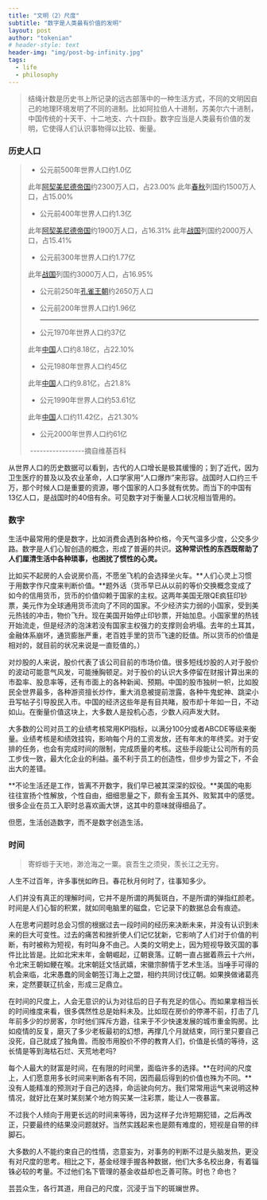 ```yaml
---
title: "文明（2）尺度"
subtitle: "数字是人类最有价值的发明"
layout: post
author: "tokenian"
# header-style: text
header-img: "img/post-bg-infinity.jpg"
tags:
  - life
  - philosophy
---
```


> 结绳计数是历史书上所记录的远古部落中的一种生活方式，不同的文明因自己的地理环境发明了不同的进制。比如阿拉伯人十进制，苏美尔六十进制，中国传统的十天干、十二地支、六十四卦。数字应当是人类最有价值的发明，它使得人们认识事物得以比较、衡量。

### 历史人口

> - 公元前500年世界人口约1.0亿
>
> 此年[阿契美尼德帝国](https://zh.wikipedia.org/wiki/阿契美尼德帝国)约2300万人口，占23.00% 此年[春秋](https://zh.wikipedia.org/wiki/春秋时期)列国约1500万人口，占15.00%
>
> - 公元前400年世界人口约1.3亿
>
> 此年[阿契美尼德帝国](https://zh.wikipedia.org/wiki/阿契美尼德帝国)约1900万人口，占16.31% 此年[战国](https://zh.wikipedia.org/wiki/战国)列国约2000万人口，占15.41%
>
> - 公元前300年世界人口约1.77亿
>
> 此年[战国](https://zh.wikipedia.org/wiki/战国)列国约3000万人口，占16.95%
>
> - 公元前250年[孔雀王朝](https://zh.wikipedia.org/wiki/孔雀王朝)约2650万人口
>
> - 公元前200年世界人口约1.96亿
>
>   -------------------------------------------------------------------------------------------------------------------
>
> - 公元1970年世界人口约37亿
>
> 此年[中国](https://zh.wikipedia.org/wiki/中国)人口约8.18亿，占22.10%
>
> - 公元1980年世界人口约45亿
>
> 此年[中国](https://zh.wikipedia.org/wiki/中国)人口约9.81亿，占21.8%
>
> - 公元1990年世界人口约53.61亿
>
> 此年[中国](https://zh.wikipedia.org/wiki/中国)人口约11.42亿，占21.30%
>
> - 公元2000年世界人口约61亿
>
> ​			-----------------摘自维基百科

从世界人口的历史数据可以看到，古代的人口增长是极其缓慢的；到了近代，因为卫生医疗的普及以及农业革命，人口学家用“人口爆炸”来形容。战国时人口约三千万，那个时候人口是重要的资源，哪个国家的人口多就有优势。而当下的中国有13亿人口，是战国时的40倍有余。可见数字对于衡量人口状况相当管用的。

### 数字

生活中最常用的便是数字，比如消费会遇到各种价格，今天气温多少度，公交多少路。数字是人们心智创造的概念，形成了普遍的共识。**这种常识性的东西既帮助了人们厘清生活中各种琐事，也困扰了惯性的心灵。**

比如买不起房的人会说房价高，不愿坐飞机的会选择坐火车。**人们心灵上习惯于用数字作尺度来判断价值。**题外话（货币早已从以前的等价交换概念变成了如今的信用货币，货币的价值仰赖于国家的主权。这两年美国无限QE疯狂印钞票，美元作为全球通用货币流向了不同的国家。不少经济实力弱的小国家，受到美元热钱的冲击，物价飞升。现在美国开始停止印钞票，开始加息。小国家里的热钱开始流走，但是经济的泡沫若没有国家主权强力的支撑则会坍塌。去年的土耳其，金融体系崩坏，通货膨胀严重，老百姓手里的货币飞速的贬值。所以货币的价值是相对的，就目前的状况来说是一直贬值的。）

对炒股的人来说，股价代表了该公司目前的市场价值。很多短线炒股的人对于股价的波动可能意气风发，可能捶胸顿足。对于股价的认识大多停留在财报计算出来的市盈率、股息率等，还有市面上的各种新闻、预期。中国的股市独树一帜，比如股民全世界最多，各种游资擅长炒作，重大消息被提前泄露，各种牛鬼蛇神、跳梁小丑写帖子引导股民入市。中国的经济这些年是有目共睹，股市却十年如一日，不动如山。在衡量价值这块上，大多数人是投机心态，少数人闷声发大财。

大多数的公司对员工的业绩考核常用KPI指标，以满分100分或者ABCDE等级来衡量。业绩考核是和绩效挂钩，影响每个月的工资发放，还有年末的年终奖。对于安排的任务，也会有完成时间的限制，完成质量的考核。这些手段能让公司所有的员工步伐一致，最大化企业的利益。虽不利于员工的创造性，但步步为营之下，不会出大的差错。

**不论生活还是工作，皆离不开数字，我们早已被其深深的奴役。**美国的电影往往宣扬个性解放，个性自由，细细思量之下，颇有金玉其外、败絮其中的感觉。很多企业在员工入职时总喜欢画大饼，这其中的意味就得细品了。

但愿，生活创造数字，而不是数字创造生活。

### 时间

> 寄蜉蝣于天地，渺沧海之一粟。哀吾生之须臾，羡长江之无穷。

人生不过百年，许多事恍如昨日。春花秋月何时了，往事知多少。

人们并没有真正的理解时间，它并不是所谓的两鬓斑白，不是所谓的弹指红颜老。时间是人们心智的积累，就如同电脑里的磁盘，它记录下的数据总会有痕迹。

人在思考问题时总会习惯的根据过去一段时间的经历来决断未来，并没有认识到未来的巨大可变性。过去的痛苦和挫折使人们记忆犹新，它影响了人们对于价值的判断，有时被称为短视，有时叫身不由己。人类的文明史上，因为短视导致灭国的事件比比皆是。比如北宋末年，金朝崛起，辽朝衰落。辽朝一直占据着燕云十六州，令北宋王朝如鲠在喉。北宋朝廷文恬武嬉，宋徽宗醉情于艺术生活。当唾手可得的机会来临，北宋愚蠢的同金朝签订海上之盟，相约共同讨伐辽朝。如果换做诸葛亮来，定然要联辽抗金，形成三足鼎立。

在时间的尺度上，人会无意识的认为对往后的日子有充足的信心。而如果拿相当长的时间维度来看，很多偶然性总是始料未及。比如现在房价的停滞不前，打击了几年前多少的炒房客，尔时他们挥斥方遒，往来于不少快速发展的城市重金购房。比如疫情的反复，磨灭了多少老板最初的幻想，再撑几个月就结束，同行里只要自己没死，自己就成了独角兽。而股市用股价不停的教育人们，价值是长情的等待，这长情是等到海枯石烂、天荒地老吗?

每个人最大的财富是时间，在有限的时间里，面临许多的选择。**在时间的尺度上，人们愿意用多长时间来判断各有不同，因而最后得到的价值也殊为不同。**没有人能精准的预测对于自己的选择，命运驶向何方。我们常常用运气来说明这种情况，就好比在某时某刻某个地方购买某一注彩票，能让人一夜暴富。

不过我个人倾向于用更长远的时间来等待，因为这样子允许短期犯错，之后再改正，只要最终的结果没问题就好。当然实践起来也是颇有难度的，短视是自带的绊脚石。

大多数的人不能约束自己的性情，恣意妄为，对事务的判断不过是头脑发热，更没有对尺度的思考。相比之下，基金经理手握各种数据，他们大多名校出身，有着锱铢必较的考量。不过他们名下管理的基金收益却也乏善可陈。时也？命也？

芸芸众生，各行其道，用自己的尺度，沉浸于当下的斑斓世界。
